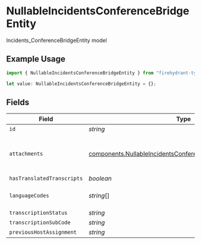 # NullableIncidentsConferenceBridgeEntity

Incidents_ConferenceBridgeEntity model

## Example Usage

```typescript
import { NullableIncidentsConferenceBridgeEntity } from "firehydrant-typescript-sdk/models/components";

let value: NullableIncidentsConferenceBridgeEntity = {};
```

## Fields

| Field                                                                                                                                          | Type                                                                                                                                           | Required                                                                                                                                       | Description                                                                                                                                    |
| ---------------------------------------------------------------------------------------------------------------------------------------------- | ---------------------------------------------------------------------------------------------------------------------------------------------- | ---------------------------------------------------------------------------------------------------------------------------------------------- | ---------------------------------------------------------------------------------------------------------------------------------------------- |
| `id`                                                                                                                                           | *string*                                                                                                                                       | :heavy_minus_sign:                                                                                                                             | N/A                                                                                                                                            |
| `attachments`                                                                                                                                  | [components.NullableIncidentsConferenceBridgeEntityAttachment](../../models/components/nullableincidentsconferencebridgeentityattachment.md)[] | :heavy_minus_sign:                                                                                                                             | A list of objects attached to this item. Can be one of: LinkEntity, CustomerSupportIssueEntity, or GenericAttachmentEntity                     |
| `hasTranslatedTranscripts`                                                                                                                     | *boolean*                                                                                                                                      | :heavy_minus_sign:                                                                                                                             | N/A                                                                                                                                            |
| `languageCodes`                                                                                                                                | *string*[]                                                                                                                                     | :heavy_minus_sign:                                                                                                                             | A list of language codes that have translated transcripts for this conference bridge                                                           |
| `transcriptionStatus`                                                                                                                          | *string*                                                                                                                                       | :heavy_minus_sign:                                                                                                                             | N/A                                                                                                                                            |
| `transcriptionSubCode`                                                                                                                         | *string*                                                                                                                                       | :heavy_minus_sign:                                                                                                                             | N/A                                                                                                                                            |
| `previousHostAssignment`                                                                                                                       | *string*                                                                                                                                       | :heavy_minus_sign:                                                                                                                             | N/A                                                                                                                                            |
